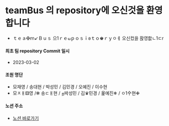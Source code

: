 # teamBus 의 repository에 오신것을 환영합니다
- ｔｅａ✠ｍ➹Ｂｕｓ 으1ｒｅயｐｏｓｉʚｔｏ♚ｒｙㅇㅔ 오신컸을 홙영핪ㄴ1ㄷr

#### 최초 팀 repository Commit 일시
- 2023-03-02

#### 조원 명단
- 모재영 / 송대현 / 박성민 / 김민경 / 오예진 / 이수현
- 모ㅈㅐ⚅영 /✻ 송ㄷㅐ현 / ற박성민 / 김♛민경 / 옱예진❄ / ㅇ1㐃현✙


#### 노션 주소
- [노션 바로가기](https://mo-cord.notion.site/Recruit-platform-ERP-focus-on-HR-1b32af6f9489435bb3f10b81aff61843)






